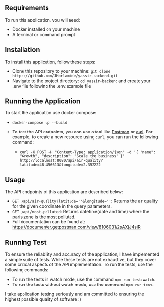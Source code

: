 ## Requirements
To run this application, you will need:

* Docker installed on your machine
* A terminal or command prompt

## Installation
To install this application, follow these steps:

* Clone this repository to your machine: `git clone https://github.com/JHorlamide/yassir-backend.git`
* Navigate to the project directory: `cd yassir-backend` and create your .env file following the .env.example file

## Running the Application
To start the application use docker compose:

* `docker-compose up --build`
* To test the API endpoints, you can use a tool like [Postman](https://www.postman.com/downloads/) or [curl](https://curl.se/). For example, to create a new resource using `curl`, you can run the following command:

  * ```
    curl -X POST -H "Content-Type: application/json" -d '{ "name": "Growth", "description": "Scale the business" }' http://localhost:8080/api/air-quality?latitude=48.856613&longitude=2.352222
    ```

## Usage
The API endpoints of this application are described below:

* `GET /api/air-quality?latitude=''&longitude=''`: Returns the air quality for the given coordinate in the query parameters.
* `GET /api/most-polluted`: Returns datetime(date and time) where the paris zone is the most polluted.
* Full documentation can be found at: https://documenter.getpostman.com/view/8106031/2sAXjJ4siR

## Running Test
To ensure the reliability and accuracy of the application, I have implemented a simple suite of tests. While these tests are not exhaustive, but they cover some critical aspects of the API implementation. To run the tests, use the following commands:

* To run the tests in watch mode, use the command `npm run test:watch`.
* To run the tests without watch mode, use the command `npm run test`.

I take application testing seriously and am committed to ensuring the highest possible quality of software :)
